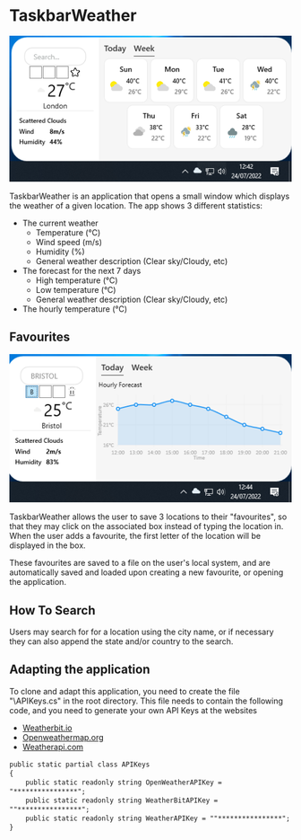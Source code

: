# TaskbarWeather

![](Images/App_Screenshot_1.png)

TaskbarWeather is an application that opens a small window which displays the weather of a given location. The app shows 3 different statistics:

* The current weather
  * Temperature (°C)
  * Wind speed (m/s)
  * Humidity (%)
  * General weather description (Clear sky/Cloudy, etc)
* The forecast for the next 7 days
  * High temperature (°C)
  * Low temperature (°C)
  * General weather description (Clear sky/Cloudy, etc)
* The hourly temperature (°C)

## Favourites

![](Images/App_Screenshot_2.png)

TaskbarWeather allows the user to save 3 locations to their "favourites", so that they may click on the associated box instead of typing the location in. When the user adds a favourite, the first letter of the location will be displayed in the box. 

These favourites are saved to a file on the user's local system, and are automatically saved and loaded upon creating a new favourite, or opening the application.

## How To Search
Users may search for for a location using the city name, or if necessary they can also append the state and/or country to the search. 

## Adapting the application
To clone and adapt this application, you need to create the file "\APIKeys.cs" in the root directory. This file needs to contain the following code, and you need to generate your own API Keys at the websites

* [Weatherbit.io](https://www.weatherbit.io/)
* [Openweathermap.org](https://openweathermap.org/)
* [Weatherapi.com](https://www.weatherapi.com/)
```
public static partial class APIKeys
{
    public static readonly string OpenWeatherAPIKey = "****************";
    public static readonly string WeatherBitAPIKey = ""****************";
    public static readonly string WeatherAPIKey = ""****************";
}
```
